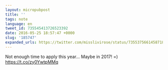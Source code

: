 ```yaml
---
layout: micropubpost
title: ''
tags: note
language: en
tweet_id: 735545413726523392
date: 2016-05-25 18:57:47 +0000
slug: '185747'
expanded_urls: https://twitter.com/misslivirose/status/735537566145871872
---
```

Not enough time to apply this year... Maybe in 2017! =) https://t.co/zy0YwtpMMq
